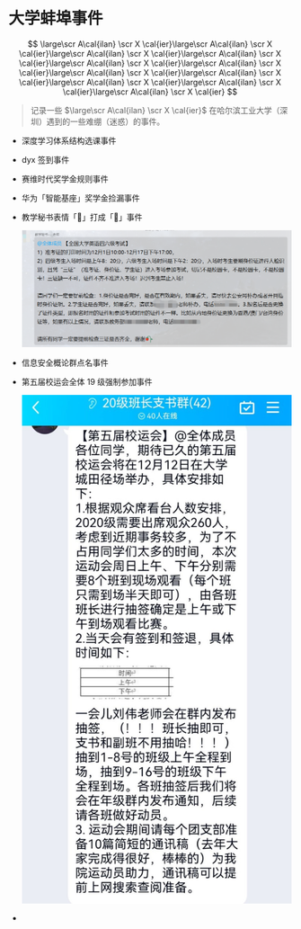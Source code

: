 # 大学蚌埠事件
$$
\large\scr A\cal{ilan} \scr X \cal{ier}\large\scr A\cal{ilan} \scr X \cal{ier}\large\scr A\cal{ilan} \scr X \cal{ier}\large\scr A\cal{ilan} \scr X \cal{ier}\large\scr A\cal{ilan} \scr X \cal{ier}\large\scr A\cal{ilan} \scr X \cal{ier}\large\scr A\cal{ilan} \scr X \cal{ier}\large\scr A\cal{ilan} \scr X \cal{ier}\large\scr A\cal{ilan} \scr X \cal{ier}\large\scr A\cal{ilan} \scr X \cal{ier}\large\scr A\cal{ilan} \scr X \cal{ier}
$$

> 记录一些 $\large\scr A\cal{ilan} \scr X \cal{ier}$ 在哈尔滨工业大学（深圳）遇到的一些难绷（迷惑）的事件。

+ 深度学习体系结构选课事件

+ dyx 签到事件

+ 赛维时代奖学金规则事件

+ 华为「智能基座」奖学金捡漏事件

+ 教学秘书表情「🌹」打成「🥀」事件

  ![](.\蚌埠事件.assets\1.png)

+ 信息安全概论群点名事件

+ 第五届校运会全体 $19$ 级强制参加事件

  ![QQ图片20211209150905](.\蚌埠事件.assets\QQ图片20211209150905.jpg)

+ 